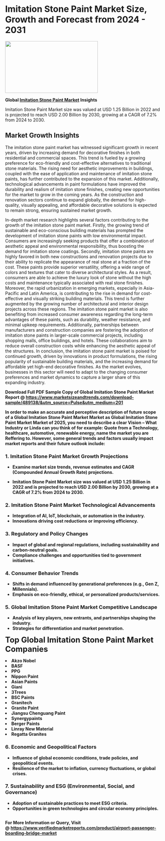 <H1>Imitation Stone Paint Market Size, Growth and Forecast from 2024 - 2031</H1><img class="aligncenter size-medium wp-image-584254" src="https://thirdeyenews.in/wp-content/uploads/2024/09/Global-Market-Research-300x168.jpeg" alt="" width="300" height="168" /><p><strong>Global&nbsp;<a href="https://www.marketsizeandtrends.com/download-sample/489138/&amp;utm_source=Pulse&amp;utm_medium=201">Imitation Stone Paint Market</a> Insights</strong></p><p>Imitation Stone Paint Market size was valued at USD 1.25 Billion in 2022 and is projected to reach USD 2.00 Billion by 2030, growing at a CAGR of 7.2% from 2024 to 2030.</p><p><h2>Market Growth Insights</h2> <p>The imitation stone paint market has witnessed significant growth in recent years, driven by increasing demand for decorative finishes in both residential and commercial spaces. This trend is fueled by a growing preference for eco-friendly and cost-effective alternatives to traditional stone materials. The rising need for aesthetic improvements in buildings, coupled with the ease of application and maintenance of imitation stone paints, has further contributed to the expansion of this market. Additionally, technological advancements in paint formulations have improved the durability and realism of imitation stone finishes, creating new opportunities for the market to grow in the coming years. As the construction and renovation sectors continue to expand globally, the demand for high-quality, visually appealing, and affordable decorative solutions is expected to remain strong, ensuring sustained market growth.</p> <p><strong></strong></p> <p>In-depth market research highlights several factors contributing to the growth of the imitation stone paint market. Firstly, the growing trend of sustainable and eco-conscious building materials has prompted the development of imitation stone paints with low environmental impact. Consumers are increasingly seeking products that offer a combination of aesthetic appeal and environmental responsibility, thus boosting the demand for imitation stone coatings. Secondly, imitation stone paints are highly favored in both new constructions and renovation projects due to their ability to replicate the appearance of real stone at a fraction of the cost. These paints provide superior versatility, offering a wide range of colors and textures that cater to diverse architectural styles. As a result, consumers are able to achieve the luxury look of stone without the high costs and maintenance typically associated with real stone finishes. Moreover, the rapid urbanization in emerging markets, especially in Asia-Pacific and Latin America, is contributing to the rise in demand for cost-effective and visually striking building materials. This trend is further augmented by the growing number of architectural and interior design projects across these regions. The imitation stone paint market is also benefiting from increased consumer awareness regarding the long-term advantages of these paints, such as durability, weather resistance, and minimal upkeep requirements. Additionally, partnerships between manufacturers and construction companies are fostering the adoption of imitation stone paints in larger-scale commercial projects, including shopping malls, office buildings, and hotels. These collaborations aim to reduce overall construction costs while enhancing the aesthetic appeal of the structures. In conclusion, the imitation stone paint market is poised for continued growth, driven by innovations in product formulations, the rising popularity of sustainable building materials, and the increasing demand for affordable yet high-end decorative finishes. As the market evolves, businesses in this sector will need to adapt to the changing consumer preferences and market dynamics to capture a larger share of this expanding industry.</p> <p><strong></p><p><span class=""><strong>Download Full PDF Sample Copy of Global Imitation Stone Paint Market Report</strong> @ <a href="https://www.marketsizeandtrends.com/download-sample/489138/&amp;utm_source=Pulse&amp;utm_medium=201" target="_blank">https://www.marketsizeandtrends.com/download-sample/489138/&amp;utm_source=Pulse&amp;utm_medium=201</a></span></p><p>In order to make an accurate and perceptive description of future scope of a Global&nbsp;Imitation Stone Paint Market Market as Global&nbsp;Imitation Stone Paint Market Market of 2025, you need to describe a clear Vision &ndash; What Industry or Linda can you think of for example: Quote from a Technology, healthcare, automotive, renewable energy, name the market you are Reffering to. However, some general trends and factors usually impact market reports and their future outlook include:</p><h3>1.&nbsp;<strong>Imitation Stone Paint Market Growth Projections</strong></h3><ul><li>Examine market size trends, revenue estimates and CAGR (Compounded Annual Growth Rate) projections.</li><li><p>Imitation Stone Paint Market size was valued at USD 1.25 Billion in 2022 and is projected to reach USD 2.00 Billion by 2030, growing at a CAGR of 7.2% from 2024 to 2030.</p></li></ul><h3>2.&nbsp;<strong>Imitation Stone Paint Market Technological Advancements</strong></h3><ul><li>Integration of AI, IoT, blockchain, or automation in the industry.</li><li>Innovations driving cost reductions or improving efficiency.</li></ul><h3>3.&nbsp;<strong>Regulatory and Policy Changes</strong></h3><ul><li>Impact of global and regional regulations, including sustainability and carbon-neutral goals.</li><li>Compliance challenges and opportunities tied to government initiatives.</li></ul><h3>4.&nbsp;<strong>Consumer Behavior Trends</strong></h3><ul><li>Shifts in demand influenced by generational preferences (e.g., Gen Z, Millennials).</li><li>Emphasis on eco-friendly, ethical, or personalized products/services.</li></ul><h3>5.&nbsp;<strong>Global Imitation Stone Paint Market Competitive Landscape</strong></h3><ul><li>Analysis of key players, new entrants, and partnerships shaping the industry.</li><li>Strategies for differentiation and market penetration.</li></ul><p data-pm-slice="1 1 []"><span style="color: inherit; font-family: inherit; font-size: 25px;">Top Global Imitation Stone Paint Market Companies</span></p><div class="" data-test-id=""><p><li>Akzo Nobel</li><li> BASF</li><li> PPG</li><li> Nippon Paint</li><li> Asian Paints</li><li> Giani</li><li> 3Trees</li><li> BSC Paints</li><li> Granitech</li><li> Granite Paint</li><li> Jiangsu Chenguang Paint</li><li> Synergypaints</li><li> Berger Paints</li><li> Linray New Material</li><li> Regatta Granites</li></p></div><h3>6.&nbsp;<strong>Economic and Geopolitical Factors</strong></h3><ul><li>Influence of global economic conditions, trade policies, and geopolitical events.</li><li>Resilience of the market to inflation, currency fluctuations, or global crises.</li></ul><h3>7.&nbsp;<strong>Sustainability and ESG (Environmental, Social, and Governance)</strong></h3><ul><li>Adoption of sustainable practices to meet ESG criteria.</li><li>Opportunities in green technologies and circular economy principles.</li></ul><h2><strong style="font-size: 14px;">For More Information or Query, Visit @&nbsp;</strong><a style="background-color: #ffffff; font-size: 14px;" href="https://www.marketsizeandtrends.com/report/imitation-stone-paint-market/" target="_blank">https://www.verifiedmarketreports.com/product/airport-passenger-boarding-bridge-market</a></h2>